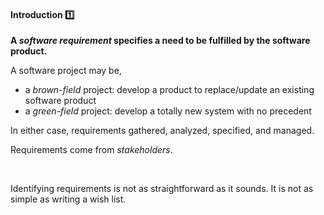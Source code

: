 <link rel="stylesheet" href="{{baseUrl}}/css/textbook.css">

<div class="website-content">

<div id="title">

#### Introduction :one:

</div>

<div id="body">

**A _software requirement_ specifies a need to be fulfilled by the software product.**

A software project may be,
* a _brown-field_ project: develop a product to replace/update an existing software product
* a _green-field_ project: develop a totally new system with no precedent

In either case, requirements gathered, analyzed, specified, and managed.

Requirements come from _stakeholders_.

<tip-box type="info"> 
  <include src="../../common/definitions.md#def-stakeholder"/>  
</tip-box>

Identifying requirements is not as straightforward as it sounds. It is not as simple as writing a wish list.

<!-- TODO: add more details -->

</div>

<div id="extras">
</div>

</div>
